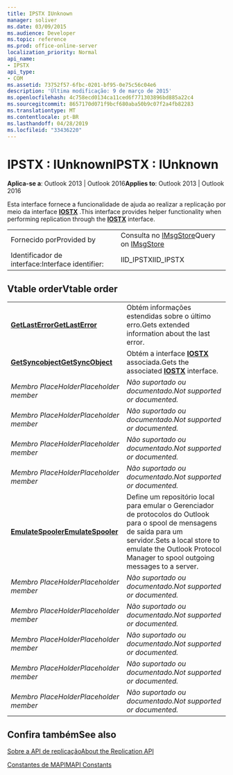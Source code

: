 ```yaml
---
title: IPSTX IUnknown
manager: soliver
ms.date: 03/09/2015
ms.audience: Developer
ms.topic: reference
ms.prod: office-online-server
localization_priority: Normal
api_name:
- IPSTX
api_type:
- COM
ms.assetid: 73752f57-6fbc-0201-bf95-0e75c56c04e6
description: 'Última modificação: 9 de março de 2015'
ms.openlocfilehash: 4c758ecd0134ca11ced6f771303896bd885a22c4
ms.sourcegitcommit: 8657170d071f9bcf680aba50b9c07f2a4fb82283
ms.translationtype: MT
ms.contentlocale: pt-BR
ms.lasthandoff: 04/28/2019
ms.locfileid: "33436220"
---
```

# <a name="ipstx--iunknown"></a><span data-ttu-id="41b0d-103">IPSTX : IUnknown</span><span class="sxs-lookup"><span data-stu-id="41b0d-103">IPSTX : IUnknown</span></span>

  
  
<span data-ttu-id="41b0d-104">**Aplica-se a**: Outlook 2013 | Outlook 2016</span><span class="sxs-lookup"><span data-stu-id="41b0d-104">**Applies to**: Outlook 2013 | Outlook 2016</span></span> 
  
<span data-ttu-id="41b0d-105">Esta interface fornece a funcionalidade de ajuda ao realizar a replicação por meio da interface **[IOSTX](iostxiunknown.md)** .</span><span class="sxs-lookup"><span data-stu-id="41b0d-105">This interface provides helper functionality when performing replication through the **[IOSTX](iostxiunknown.md)** interface.</span></span> 
  
|||
|:-----|:-----|
|<span data-ttu-id="41b0d-106">Fornecido por</span><span class="sxs-lookup"><span data-stu-id="41b0d-106">Provided by</span></span>  <br/> |<span data-ttu-id="41b0d-107">Consulta no [IMsgStore](imsgstoreimapiprop.md)</span><span class="sxs-lookup"><span data-stu-id="41b0d-107">Query on [IMsgStore](imsgstoreimapiprop.md)</span></span> <br/> |
|<span data-ttu-id="41b0d-108">Identificador de interface:</span><span class="sxs-lookup"><span data-stu-id="41b0d-108">Interface identifier:</span></span>  <br/> |<span data-ttu-id="41b0d-109">IID_IPSTX</span><span class="sxs-lookup"><span data-stu-id="41b0d-109">IID_IPSTX</span></span>  <br/> |
   
## <a name="vtable-order"></a><span data-ttu-id="41b0d-110">Vtable order</span><span class="sxs-lookup"><span data-stu-id="41b0d-110">Vtable order</span></span>

|||
|:-----|:-----|
|<span data-ttu-id="41b0d-111">**[GetLastError](ipstx-getlasterror.md)**</span><span class="sxs-lookup"><span data-stu-id="41b0d-111">**[GetLastError](ipstx-getlasterror.md)**</span></span> <br/> |<span data-ttu-id="41b0d-112">Obtém informações estendidas sobre o último erro.</span><span class="sxs-lookup"><span data-stu-id="41b0d-112">Gets extended information about the last error.</span></span>  <br/> |
|<span data-ttu-id="41b0d-113">**[GetSyncobject](ipstx-getsyncobject.md)**</span><span class="sxs-lookup"><span data-stu-id="41b0d-113">**[GetSyncObject](ipstx-getsyncobject.md)**</span></span> <br/> |<span data-ttu-id="41b0d-114">Obtém a interface **[IOSTX](iostxiunknown.md)** associada.</span><span class="sxs-lookup"><span data-stu-id="41b0d-114">Gets the associated **[IOSTX](iostxiunknown.md)** interface.</span></span>  <br/> |
| <span data-ttu-id="41b0d-115">*Membro PlaceHolder*</span><span class="sxs-lookup"><span data-stu-id="41b0d-115">*Placeholder member*</span></span>  <br/> | <span data-ttu-id="41b0d-116">*Não suportado ou documentado.*</span><span class="sxs-lookup"><span data-stu-id="41b0d-116">*Not supported or documented.*</span></span>  <br/> |
| <span data-ttu-id="41b0d-117">*Membro PlaceHolder*</span><span class="sxs-lookup"><span data-stu-id="41b0d-117">*Placeholder member*</span></span>  <br/> | <span data-ttu-id="41b0d-118">*Não suportado ou documentado.*</span><span class="sxs-lookup"><span data-stu-id="41b0d-118">*Not supported or documented.*</span></span>  <br/> |
| <span data-ttu-id="41b0d-119">*Membro PlaceHolder*</span><span class="sxs-lookup"><span data-stu-id="41b0d-119">*Placeholder member*</span></span>  <br/> | <span data-ttu-id="41b0d-120">*Não suportado ou documentado.*</span><span class="sxs-lookup"><span data-stu-id="41b0d-120">*Not supported or documented.*</span></span>  <br/> |
| <span data-ttu-id="41b0d-121">*Membro PlaceHolder*</span><span class="sxs-lookup"><span data-stu-id="41b0d-121">*Placeholder member*</span></span>  <br/> | <span data-ttu-id="41b0d-122">*Não suportado ou documentado.*</span><span class="sxs-lookup"><span data-stu-id="41b0d-122">*Not supported or documented.*</span></span>  <br/> |
|<span data-ttu-id="41b0d-123">**[EmulateSpooler](ipstx-emulatespooler.md)**</span><span class="sxs-lookup"><span data-stu-id="41b0d-123">**[EmulateSpooler](ipstx-emulatespooler.md)**</span></span> <br/> |<span data-ttu-id="41b0d-124">Define um repositório local para emular o Gerenciador de protocolos do Outlook para o spool de mensagens de saída para um servidor.</span><span class="sxs-lookup"><span data-stu-id="41b0d-124">Sets a local store to emulate the Outlook Protocol Manager to spool outgoing messages to a server.</span></span>  <br/> |
| <span data-ttu-id="41b0d-125">*Membro PlaceHolder*</span><span class="sxs-lookup"><span data-stu-id="41b0d-125">*Placeholder member*</span></span>  <br/> | <span data-ttu-id="41b0d-126">*Não suportado ou documentado.*</span><span class="sxs-lookup"><span data-stu-id="41b0d-126">*Not supported or documented.*</span></span>  <br/> |
| <span data-ttu-id="41b0d-127">*Membro PlaceHolder*</span><span class="sxs-lookup"><span data-stu-id="41b0d-127">*Placeholder member*</span></span>  <br/> | <span data-ttu-id="41b0d-128">*Não suportado ou documentado.*</span><span class="sxs-lookup"><span data-stu-id="41b0d-128">*Not supported or documented.*</span></span>  <br/> |
| <span data-ttu-id="41b0d-129">*Membro PlaceHolder*</span><span class="sxs-lookup"><span data-stu-id="41b0d-129">*Placeholder member*</span></span>  <br/> | <span data-ttu-id="41b0d-130">*Não suportado ou documentado.*</span><span class="sxs-lookup"><span data-stu-id="41b0d-130">*Not supported or documented.*</span></span>  <br/> |
| <span data-ttu-id="41b0d-131">*Membro PlaceHolder*</span><span class="sxs-lookup"><span data-stu-id="41b0d-131">*Placeholder member*</span></span>  <br/> | <span data-ttu-id="41b0d-132">*Não suportado ou documentado.*</span><span class="sxs-lookup"><span data-stu-id="41b0d-132">*Not supported or documented.*</span></span>  <br/> |
| <span data-ttu-id="41b0d-133">*Membro PlaceHolder*</span><span class="sxs-lookup"><span data-stu-id="41b0d-133">*Placeholder member*</span></span>  <br/> | <span data-ttu-id="41b0d-134">*Não suportado ou documentado.*</span><span class="sxs-lookup"><span data-stu-id="41b0d-134">*Not supported or documented.*</span></span>  <br/> |
   
## <a name="see-also"></a><span data-ttu-id="41b0d-135">Confira também</span><span class="sxs-lookup"><span data-stu-id="41b0d-135">See also</span></span>



[<span data-ttu-id="41b0d-136">Sobre a API de replicação</span><span class="sxs-lookup"><span data-stu-id="41b0d-136">About the Replication API</span></span>](about-the-replication-api.md)
  
[<span data-ttu-id="41b0d-137">Constantes de MAPI</span><span class="sxs-lookup"><span data-stu-id="41b0d-137">MAPI Constants</span></span>](mapi-constants.md)

